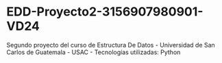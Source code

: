 # EDD-Proyecto2-3156907980901-VD24
Segundo proyecto del curso de Estructura De Datos - Universidad de San Carlos de Guatemala - USAC - Tecnologías utilizadas: Python
